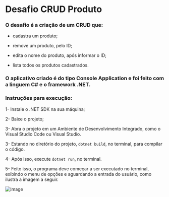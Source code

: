 # Desafio CRUD Produto

### O desafio é a criação de um CRUD que:
 * cadastra um produto;
 
 * remove um produto, pelo ID;
 
 * edita o nome do produto, após informar o ID;
 
 * lista todos os produtos cadastrados.


### O aplicativo criado é do tipo Console Application e foi feito com a linguem C# e o framework .NET.

### Instruções para execução:

1- Instale o .NET SDK na sua máquina;

2- Baixe o projeto;

3- Abra o projeto em um Ambiente de Desenvolvimento Integrado, como o Visual Studio Code ou Visual Studio.

3- Estando no diretório do projeto, `dotnet build`, no terminal, para compilar o código.

4- Após isso, execute `dotnet run`, no terminal.

5- Feito isso, o programa deve começar a ser executado no terminal, exibindo o menu de opções e aguardando a entrada do usuário, como ilustra a imagem a seguir.

![image](https://github.com/carolineandradecosta/gerenciador-produtos-csharp/assets/109490199/f9795fd2-54d8-46ad-b623-8c5b662bcb17)


 
